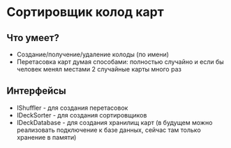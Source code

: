 # Сортировщик колод карт
## Что умеет?

* Создание/получение/удаление колоды (по имени)
* Перетасовка карт думая способами: полностью случайно и если бы человек менял местами 2 случайные карты много раз

## Интерфейсы

* IShuffler - для создания перетасовок
* IDeckSorter - для создания сортировщиков
* IDeckDatabase - для создания хранилищ карт (в будущем можно реализовать подключение к базе данных, сейчас там только хранение в памяти)
